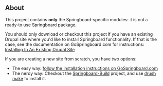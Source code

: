 About
-----
This project contains **only** the Springboard-specific modules: it is not a ready-to use Springboard package.

You should only download or checkout this project if you have an existing Drupal site where you'd like to install Springboard functionality.	If that is the case, see the documentation on GoSpringboard.com for instructions: [Installing In An Existing Drupal Site](http://www.gospringboard.com/documentation/installing-springboard/installing-existing-drupal-site)

If you are creating a new site from scratch, you have two options:

* The easy way: [follow the installation instructions on GoSpringboard.com](http://www.gospringboard.com/documentation/installing-springboard/installing-distribution)
* The nerdy way: Checkout the [Springboard-Build](https://github.com/JacksonRiver/Springboard-Build) project, and use [drush make](http://drupal.org/project/drush_make) to install it.